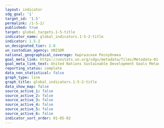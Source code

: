 ```yaml
---
layout: indicator
sdg_goal: '1'
target_id: '1.5'
permalink: /1-5-2/
published: true
target: global_targets.1-5-title
indicator_name: global_indicators.1-5-2-title
indicator: 1.5.2
un_designated_tier: 2.0
un_custodian_agency: UNISDR
national_geographical_coverage: Кыргызская Республика
goal_meta_link: https://unstats.un.org/sdgs/metadata/files/Metadata-01-05-02.pdf
goal_meta_link_text: United Nations Sustainable Development Goals Metadata (pdf 894kB)
reporting_status: complete
data_non_statistical: false
graph_type: line
graph_title: global_indicators.1-5-2-title
data_show_map: false
source_active_1: false
source_active_2: false
source_active_3: false
source_active_4: false
source_active_5: false
source_active_6: false
indicator_sort_order: 01-05-02
---
```

